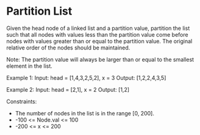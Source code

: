 # Partition List

Given the head node of a linked list and a partition value, partition the list such that all nodes with values less than the partition value come before nodes with values greater than or equal to the partition value. The original relative order of the nodes should be maintained. 

Note: The partition value will always be larger than or equal to the smallest element in the list. 

Example 1:
Input: head = [1,4,3,2,5,2], x = 3
Output: [1,2,2,4,3,5]

Example 2:
Input: head = [2,1], x = 2
Output: [1,2]

Constraints:
- The number of nodes in the list is in the range [0, 200].
- -100 <= Node.val <= 100
- -200 <= x <= 200